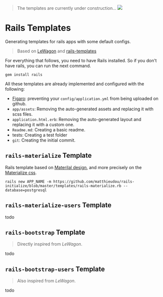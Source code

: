 > The templates are currently under construction... ![](https://img.shields.io/teamcity/http/teamcity.jetbrains.com/s/bt345.svg)

# Rails Templates
Generating templates for rails apps with some default configs.
> Based on [LeWagon](https://github.com/lewagon/rails-templates) and [rails-templates](http://guides.rubyonrails.org/rails_application_templates.html)

For everything that follows, you need to have Rails installed. So if you don't have rails, you can run the next command.
```shell
gem install rails
```
All these templates are already implemented and configured with the following:

- [Figaro](https://github.com/laserlemon/figaro): preventing your `config/application.yml` from being uploaded on github.
- `app/assets`: Removing the auto-generated assets and replacing it with scss files.
- `application.html.erb`: Removing the auto-generated layout and replacing it with a custom one.
- `Readme.md`: Creating a basic readme.
- tests: Creating a test folder
- `git`: Creating the initial commit.

## `rails-materialize` Template
Rails template based on [Materilal design](https://material.io/guidelines/), and more precisely on the [Materialize css](http://materializecss.com/).

```shell
rails new APP_NAME -m https://github.com/matthieudou/rails-initialize/blob/master/templates/rails-materialize.rb --database=postgresql
```

## `rails-materialize-users` Template
todo

## `rails-bootstrap` Template
> Directly inspired from *LeWagon*.

todo

## `rails-bootstrap-users` Template
> Also inspired from *LeWagon*.

todo
